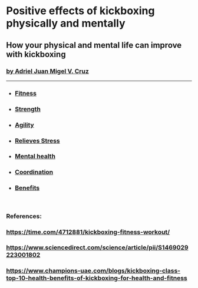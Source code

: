 <!DOCTYPE html>
<html lang="en">
<head>
    <meta charset="UTF-8">
    <meta name="viewport" content="width=device-width, initial-scale=1.0">
    <title>Document</title>
        <h1>Positive effects of kickboxing physically and mentally</h1>
        <h2>How your physical and mental life can improve with kickboxing</h2>
        <p><a href="mailto:20234652@s.ubaguio.edu"><h3>by Adriel Juan Migel V. Cruz</h3></a></p>
        <hr>
</head>
<body>
    <ul>
    <li><h3><a href="https://www.healthline.com/health/kickboxing-benefits">Fitness</a></li>
    <li><h3><a href="https://www.9round.com/blog/how-kickboxing-builds-strength-and-endurance">Strength</a></li>
    <li><h3><a href="https://rarebreed.net.au/top-kickboxing-techniques-to-improve-agility-and-speed/">Agility</a></li>
    <li><h3><a href="https://pmc.ncbi.nlm.nih.gov/articles/PMC10328201/">Relieves Stress</a></li>
    <li><h3><a href="https://www.9round.com/blog/4-surprising-ways-kickboxing-helps-mental-health">Mental health</a></li>
    <li><h3><a href="https://www.fitboxcenter.com/blog/kickboxing-requires-hand-eye-coordination-spatial-awareness-and-a-fast-reaction-time">Coordination</a></li>
    <li><h3><a href="https://eaglekickboxing.co.uk/blog/twelve-benefits-kickboxing/">Benefits</a></li>
    </ul>
    </h3>
    <br>
    <b><h3>References:
        <h3><a href="https://time.com/4712881/kickboxing-fitness-workout/">https://time.com/4712881/kickboxing-fitness-workout/</a>
        <h3><a href="https://www.sciencedirect.com/science/article/pii/S1469029223001802">https://www.sciencedirect.com/science/article/pii/S1469029223001802</a>
        <h3><a href="https://www.champions-uae.com/blogs/kickboxing-class-top-10-health-benefits-of-kickboxing-for-health-and-fitness">https://www.champions-uae.com/blogs/kickboxing-class-top-10-health-benefits-of-kickboxing-for-health-and-fitness</a>
    </h3></b>
</body>
</html>
